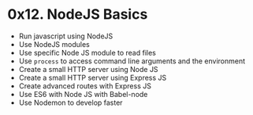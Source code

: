 # 0x12. NodeJS Basics

- Run javascript using NodeJS
- Use NodeJS modules
- Use specific Node JS module to read files
- Use `process` to access command line arguments and the environment
- Create a small HTTP server using Node JS
- Create a small HTTP server using Express JS
- Create advanced routes with Express JS
- Use ES6 with Node JS with Babel-node
- Use Nodemon to develop faster
